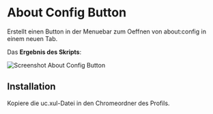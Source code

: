# About Config Button
Erstellt einen Button in der Menuebar zum Oeffnen von about:config in einem neuen Tab.

Das **Ergebnis des Skripts**:

![Screenshot About Config Button](https://github.com/ardiman/userChrome.js/raw/master/aboutconfigbutton/scr_aboutconfigbutton.png)

## Installation
Kopiere die uc.xul-Datei in den Chromeordner des Profils.